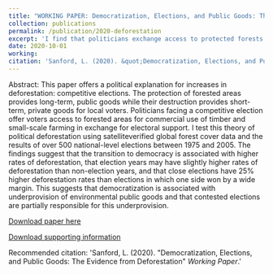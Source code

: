 ```yaml
---
title: "WORKING PAPER: Democratization, Elections, and Public Goods: The Evidence from Deforestation (R&R at AJPS)"
collection: publications
permalink: /publication/2020-deforestation
excerpt: 'I find that politicians exchange access to protected forests in exchange for political support, leading to higher rates of deforestation in the months surrounding competitive elections.'
date: 2020-10-01
working: 
citation: 'Sanford, L. (2020). &quot;Democratization, Elections, and Public Goods: The Evidence from Deforestation&quot; <i>Working Paper</i>.'
---
```

Abstract:
This paper offers a political explanation for increases in deforestation: competitive elections. The protection of forested areas provides long-term, public goods while their destruction provides short-term, private goods for local voters. Politicians facing a competitive election offer voters access to forested areas for commercial use of timber and small-scale farming in exchange for electoral support. I test this theory of political deforestation using satelliteverified global forest cover data and the results of over 500 national-level elections between 1975 and 2005. The findings suggest that the transition to democracy is associated with higher rates of deforestation, that election years may have slightly higher rates of deforestation than non-election years, and that close elections have 25% higher deforestation rates than elections in which one side won by a wide margin. This suggests that democratization is associated with underprovision of environmental public goods and that contested elections are partially responsible for this underprovision.

[Download paper here](https://github.com/lcsanford/lcsanford.github.io/blob/master/files/Deforestation_2020.pdf)

[Download supporting information](https://github.com/lcsanford/lcsanford.github.io/blob/master/files/Deforestation_SI.pdf)

Recommended citation: 'Sanford, L. (2020). &quot;Democratization, Elections, and Public Goods: The Evidence from Deforestation&quot; <i>Working Paper</i>.'
